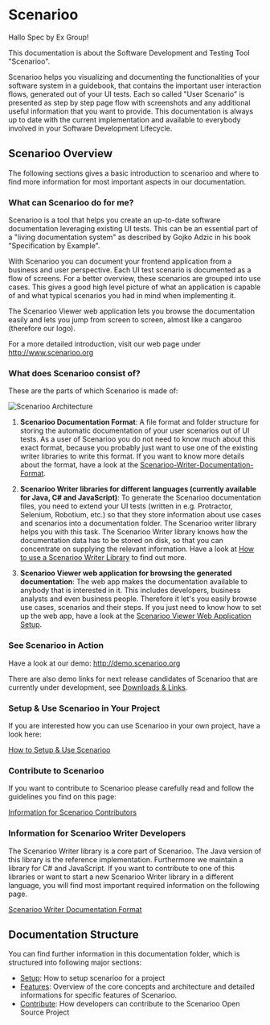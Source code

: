 # Scenarioo

Hallo Spec by Ex Group!

This documentation is about the Software Development and Testing Tool "Scenarioo".
 
Scenarioo helps you visualizing and documenting the functionalities of your software system in a guidebook, that contains the important user interaction flows, generated out of your UI tests. Each so called "User Scenario" is presented as step by step page flow with screenshots and any additional useful information that you want to provide. This documentation is always up to date with the current implementation and available to everybody involved in your Software Development Lifecycle.

## Scenarioo Overview

The following sections gives a basic introduction to scenarioo and where to find more information for most important aspects in our documentation.

### What can Scenarioo do for me?

Scenarioo is a tool that helps you create an up-to-date software documentation leveraging existing UI tests. This can be an essential part of a "living documentation system" as described by Gojko Adzic in his book "Specification by Example".

With Scenarioo you can document your frontend application from a business and user perspective. Each UI test scenario is documented as a flow of screens. For a better overview, these scenarios are grouped into use cases. This gives a good high level picture of what an application is capable of and what typical scenarios you had in mind when implementing it.

The Scenarioo Viewer web application lets you browse the documentation easily and lets you jump from screen to screen, almost like a cangaroo (therefore our logo).

For a more detailed introduction, visit our web page under http://www.scenarioo.org

### What does Scenarioo consist of?

These are the parts of which Scenarioo is made of:

![Scenarioo Architecture](https://cloud.githubusercontent.com/assets/3780183/9653298/d03ba2dc-5222-11e5-80a4-9a58a6ccd004.png)

1. **Scenarioo Documentation Format**: A file format and folder structure for storing the automatic documentation of your user scenarios out of UI tests. As a user of Scenarioo you do not need to know much about this exact format, because you probably just want to use one of the existing writer libraries to write this format. If you want to know more details about the format, have a look at the [Scenarioo-Writer-Documentation-Format](features/Scenarioo-Writer-Documentation-Format.md).

2. **Scenarioo Writer libraries for different languages (currently available for Java, C# and JavaScript)**:
To generate the Scenarioo documentation files, you need to extend your UI tests (written in e.g. Protractor, Selenium, Robotium, etc.) so that they store information about use cases and scenarios into a documentation folder. The Scenarioo writer library helps you with this task. The Scenarioo Writer library knows how the documentation data has to be stored on disk, so that you can concentrate on supplying the relevant information. Have a look at [How to use a Scenarioo Writer Library](setup/How-to-use-Scenarioo-Writer-Library.md) to find out more.

3. **Scenarioo Viewer web application for browsing the generated documentation**: The web app makes the documentation available to anybody that is interested in it. This includes developers, business analysts and even business people. Therefore it let's you easily browse use cases, scenarios and their steps. If you just need to know how to set up the web app, have a look at the [Scenarioo Viewer Web Application Setup](setup/Scenarioo-Viewer-Web-Application-Setup.md).

### See Scenarioo in Action

Have a look at our demo: http://demo.scenarioo.org

There are also demo links for next release candidates of Scenarioo that are currently under development, see [Downloads & Links](setup/downloads-and-links.md).

### Setup & Use Scenarioo in Your Project

If you are interested how you can use Scenarioo in your own project, have a look here:

[How to Setup & Use Scenarioo](setup/README.md)

### Contribute to Scenarioo

If you want to contribute to Scenarioo please carefully read and follow the guidelines you find on this page:

[Information for Scenarioo Contributors](contribute/README.md)

### Information for Scenarioo Writer Developers

The Scenarioo Writer library is a core part of Scenarioo. The Java version of this library is the reference implementation. Furthermore we maintain a library for C# and JavaScript. If you want to contribute to one of this libraries or want to start a new Scenarioo Writer library in a different language, you will find most important required information on the following page.

[Scenarioo Writer Documentation Format](features/Scenarioo-Writer-Documentation-Format.md)

## Documentation Structure

You can find further information in this documentation folder, which is structured into following major sections:

* [Setup](setup/README.md): How to setup scenarioo for a project
* [Features](features/README.md): Overview of the core concepts and architecture and detailed informations for specific features of Scenarioo.
* [Contribute](contribute/README.md): How developers can contribute to the Scenarioo Open Source Project
